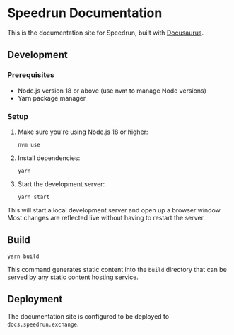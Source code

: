 # Speedrun Documentation

This is the documentation site for Speedrun, built with [Docusaurus](https://docusaurus.io/).

## Development

### Prerequisites

- Node.js version 18 or above (use nvm to manage Node versions)
- Yarn package manager

### Setup

1. Make sure you're using Node.js 18 or higher:

   ```
   nvm use
   ```

2. Install dependencies:

   ```
   yarn
   ```

3. Start the development server:
   ```
   yarn start
   ```

This will start a local development server and open up a browser window. Most changes are reflected live without having to restart the server.

## Build

```
yarn build
```

This command generates static content into the `build` directory that can be served by any static content hosting service.

## Deployment

The documentation site is configured to be deployed to `docs.speedrun.exchange`.
